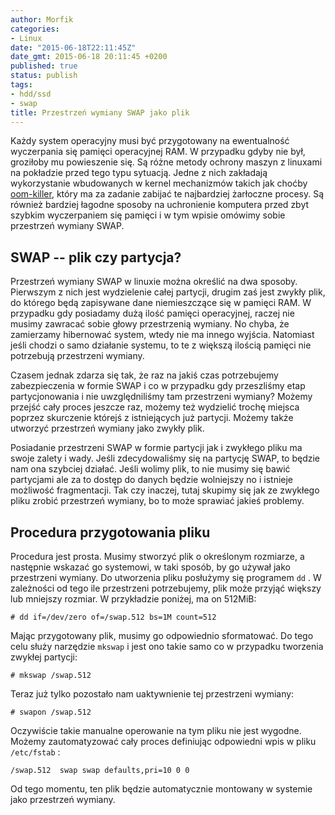 ```yaml
---
author: Morfik
categories:
- Linux
date: "2015-06-18T22:11:45Z"
date_gmt: 2015-06-18 20:11:45 +0200
published: true
status: publish
tags:
- hdd/ssd
- swap
title: Przestrzeń wymiany SWAP jako plik
---
```


Każdy system operacyjny musi być przygotowany na ewentualność wyczerpania się pamięci operacyjnej
RAM. W przypadku gdyby nie był, groziłoby mu powieszenie się. Są różne metody ochrony maszyn z
linuxami na pokładzie przed tego typu sytuacją. Jedne z nich zakładają wykorzystanie wbudowanych w
kernel mechanizmów takich jak choćby [oom-killer](https://pl.wikipedia.org/wiki/Brak_pami%C4%99ci),
który ma za zadanie zabijać te najbardziej żarłoczne procesy. Są również bardziej łagodne sposoby na
uchronienie komputera przed zbyt szybkim wyczerpaniem się pamięci i w tym wpisie omówimy sobie
przestrzeń wymiany SWAP.

<!--more-->
## SWAP -- plik czy partycja?

Przestrzeń wymiany SWAP w linuxie można określić na dwa sposoby. Pierwszym z nich jest wydzielenie
całej partycji, drugim zaś jest zwykły plik, do którego będą zapisywane dane niemieszczące się w
pamięci RAM. W przypadku gdy posiadamy dużą ilość pamięci operacyjnej, raczej nie musimy zawracać
sobie głowy przestrzenią wymiany. No chyba, że zamierzamy hibernować system, wtedy nie ma innego
wyjścia. Natomiast jeśli chodzi o samo działanie systemu, to te z większą ilością pamięci nie
potrzebują przestrzeni wymiany.

Czasem jednak zdarza się tak, że raz na jakiś czas potrzebujemy zabezpieczenia w formie SWAP i co w
przypadku gdy przeszliśmy etap partycjonowania i nie uwzględniliśmy tam przestrzeni wymiany? Możemy
przejść cały proces jeszcze raz, możemy też wydzielić trochę miejsca poprzez skurczenie którejś z
istniejących już partycji. Możemy także utworzyć przestrzeń wymiany jako zwykły plik.

Posiadanie przestrzeni SWAP w formie partycji jak i zwykłego pliku ma swoje zalety i wady. Jeśli
zdecydowaliśmy się na partycję SWAP, to będzie nam ona szybciej działać. Jeśli wolimy plik, to nie
musimy się bawić partycjami ale za to dostęp do danych będzie wolniejszy no i istnieje możliwość
fragmentacji. Tak czy inaczej, tutaj skupimy się jak ze zwykłego pliku zrobić przestrzeń wymiany, bo
to może sprawiać jakieś problemy.

## Procedura przygotowania pliku

Procedura jest prosta. Musimy stworzyć plik o określonym rozmiarze, a następnie wskazać go
systemowi, w taki sposób, by go używał jako przestrzeni wymiany. Do utworzenia pliku posłużymy się
programem `dd` . W zależności od tego ile przestrzeni potrzebujemy, plik może przyjąć większy lub
mniejszy rozmiar. W przykładzie poniżej, ma on 512MiB:

    # dd if=/dev/zero of=/swap.512 bs=1M count=512

Mając przygotowany plik, musimy go odpowiednio sformatować. Do tego celu służy narzędzie `mkswap` i
jest ono takie samo co w przypadku tworzenia zwykłej partycji:

    # mkswap /swap.512

Teraz już tylko pozostało nam uaktywnienie tej przestrzeni wymiany:

    # swapon /swap.512

Oczywiście takie manualne operowanie na tym pliku nie jest wygodne. Możemy zautomatyzować cały
proces definiując odpowiedni wpis w pliku `/etc/fstab` :

    /swap.512  swap swap defaults,pri=10 0 0

Od tego momentu, ten plik będzie automatycznie montowany w systemie jako przestrzeń wymiany.
